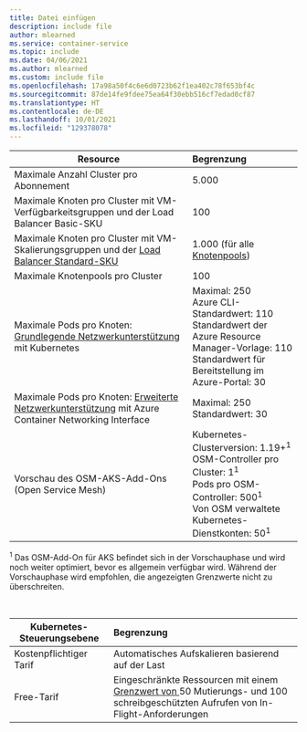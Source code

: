 ```yaml
---
title: Datei einfügen
description: include file
author: mlearned
ms.service: container-service
ms.topic: include
ms.date: 04/06/2021
ms.author: mlearned
ms.custom: include file
ms.openlocfilehash: 17a98a50f4c6e6d0723b62f1ea402c78f653bf4c
ms.sourcegitcommit: 87de14fe9fdee75ea64f30ebb516cf7edad0cf87
ms.translationtype: HT
ms.contentlocale: de-DE
ms.lasthandoff: 10/01/2021
ms.locfileid: "129378078"
---
```

| Resource                                                                                                           | Begrenzung                                                                                                                                                                                                       |
| ------------------------------------------------------------------------------------------------------------------ | :---------------------------------------------------------------------------------------------------------------------------------------------------------------------------------------------------------- |
| Maximale Anzahl Cluster pro Abonnement                                                                                  | 5.000                                                                                                                                                                                                        |
| Maximale Knoten pro Cluster mit VM-Verfügbarkeitsgruppen und der Load Balancer Basic-SKU                       | 100                                                                                                                                                                                                         |
| Maximale Knoten pro Cluster mit VM-Skalierungsgruppen und der [Load Balancer Standard-SKU][standard-load-balancer] | 1\.000 (für alle [Knotenpools][node-pool])                                            |
| Maximale Knotenpools pro Cluster                                                                                     | 100                                                                                  |
| Maximale Pods pro Knoten: [Grundlegende Netzwerkunterstützung][basic-networking] mit Kubernetes                                           | Maximal: 250 <br /> Azure CLI-Standardwert: 110 <br /> Standardwert der Azure Resource Manager-Vorlage: 110 <br /> Standardwert für Bereitstellung im Azure-Portal: 30          |
| Maximale Pods pro Knoten: [Erweiterte Netzwerkunterstützung][advanced-networking] mit Azure Container Networking Interface        | Maximal: 250 <br /> Standardwert: 30                                                      |
| Vorschau des OSM-AKS-Add-Ons (Open Service Mesh)                                                                          | Kubernetes-Clusterversion: 1.19+<sup>1</sup><br />OSM-Controller pro Cluster: 1<sup>1</sup><br />Pods pro OSM-Controller: 500<sup>1</sup><br />Von OSM verwaltete Kubernetes-Dienstkonten: 50<sup>1</sup> |

<sup>1</sup> Das OSM-Add-On für AKS befindet sich in der Vorschauphase und wird noch weiter optimiert, bevor es allgemein verfügbar wird. Während der Vorschauphase wird empfohlen, die angezeigten Grenzwerte nicht zu überschreiten.<br />

<br />

| Kubernetes-Steuerungsebene | Begrenzung |  
| -------------- | :--------------------------------------------- |
| Kostenpflichtiger Tarif      | Automatisches Aufskalieren basierend auf der Last     |
| Free-Tarif      | Eingeschränkte Ressourcen mit einem [Grenzwert von ](https://kubernetes.io/docs/reference/command-line-tools-reference/kube-apiserver/) 50 Mutierungs- und 100 schreibgeschützten Aufrufen von In-Flight-Anforderungen   |

<!-- LINKS - Internal -->

[basic-networking]: ../articles/aks/concepts-network.md#kubenet-basic-networking
[advanced-networking]: ../articles/aks/concepts-network.md#azure-cni-advanced-networking
[standard-load-balancer]: ../articles/load-balancer/load-balancer-overview.md
[node-pool]: ../articles/aks/use-multiple-node-pools.md

<!-- LINKS - External -->

[azure-support]: https://ms.portal.azure.com/#blade/Microsoft_Azure_Support/HelpAndSupportBlade/newsupportrequest

